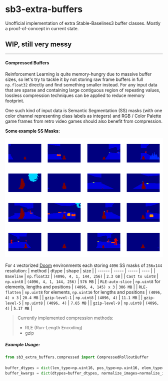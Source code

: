 # sb3-extra-buffers
Unofficial implementation of extra Stable-Baselines3 buffer classes. Mostly a proof-of-concept in current state.
## WIP, still very messy
---
#### Compressed Buffers
Reinforcement Learning is quite memory-hungry due to massive buffer sizes, so let's try to tackle it by not storing raw frame buffers in full `np.float32` directly and find something smaller instead. For any input data that are sparse and containing large contiguous region of repeating values, lossless compression techniques can be applied to reduce memory footprint.

One such kind of input data is Semantic Segmentation (SS) masks (with one color channel representing class labels as integers) and RGB / Color Palette game frames from retro video games should also benefit from compression.

**Some example SS Masks:**

![SS](ss-example.png)

For `4` vectorized [Doom](https://github.com/Farama-Foundation/ViZDoom) environments each storing `4096` SS masks of `256x144` resolution:
| method | dtype | shape | size |
| ------ | ----- | ----- | ---- |
| `Baseline` | `np.float32` | `(4096, 4, 1, 144, 256)` | `2.3 GB` |
| `Cast to uint8` | `np.uint8` | `(4096, 4, 1, 144, 256)` | `576 MB` |
| `RLE-auto-slice` | `np.uint8` for elements, lengths and positions | `(4096, 4, 145) x 3` | `306 MB` |
| `RLE-flatten` | `np.uint8` for elements, `np.uint16` for lengths and positions | `(4096, 4) x 3` | `20.4 MB` |
| `gzip-level-1` | `np.uint8` | `(4096, 4)` | `11.1 MB` |
| `gzip-level-5` | `np.uint8` | `(4096, 4)` | `7.65 MB` |
| `gzip-level-9` | `np.uint8` | `(4096, 4)` | `5.17 MB` |

> Currently implemented compression methods:
> - RLE (Run-Length Encoding)
> - gzip

##### Example Usage:
```python
from sb3_extra_buffers.compressed import CompressedRolloutBuffer

buffer_dtypes = dict(len_type=np.uint16, pos_type=np.uint16, elem_type=np.uint8)
buffer_kwargs = dict(dtypes=buffer_dtypes, normalize_images=normalize_images, compression_method=compression_method, auto_slice=False, compression_kwargs=compression_kwargs)
```

